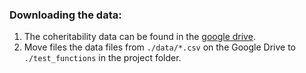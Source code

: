 ### Downloading the data:
1. The coheritability data can be found in the [google drive](https://drive.google.com/drive/folders/1bdezexIEo9CdIViKiN_m_XlCUe3rJk7w).
2. Move files the data files from `./data/*.csv` on the Google Drive to `./test_functions` in the project folder.
